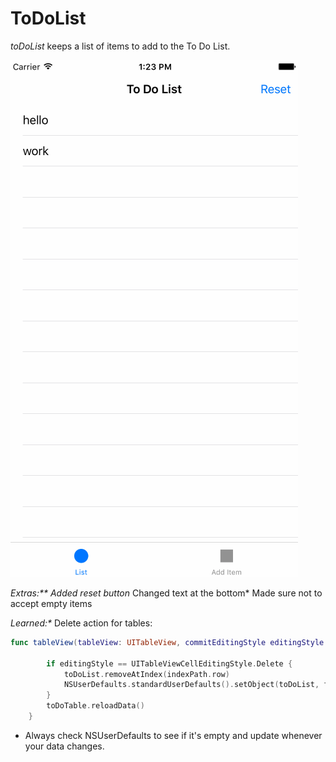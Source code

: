 # ToDoList

_toDoList_ keeps a list of items to add to the To Do List.

![image](toDoList.gif)

_Extras:** Added reset button_ Changed text at the bottom* Made sure not to accept empty items

_Learned:*_ Delete action for tables:

```swift
func tableView(tableView: UITableView, commitEditingStyle editingStyle: UITableViewCellEditingStyle, forRowAtIndexPath indexPath: NSIndexPath) {

        if editingStyle == UITableViewCellEditingStyle.Delete {
            toDoList.removeAtIndex(indexPath.row)
            NSUserDefaults.standardUserDefaults().setObject(toDoList, forKey: "toDoList")
        }
        toDoTable.reloadData()
    }
```

- Always check NSUserDefaults to see if it's empty and update whenever your data changes.
